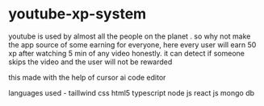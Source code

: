 # youtube-xp-system
youtube is used by almost all the people on the planet . 
so why not make the app source of some earning for everyone, 
here every user will earn 50 xp after watching 5 min of any video honestly.
it can detect if someone skips the video and the user will not be rewarded 

this made with the help of cursor ai code editor

languages used - 
taillwind css 
html5
typescript
node js 
react js 
mongo db
